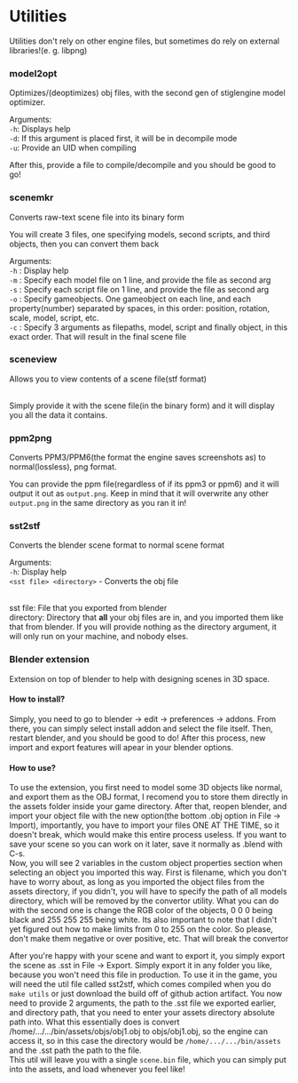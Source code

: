 # Utilities
Utilities don't rely on other engine files, but sometimes do rely on external libraries!(e. g. libpng)

### model2opt
Optimizes/(deoptimizes) obj files, with the second gen of stiglengine model optimizer.

Arguments:<br>
`-h`: Displays help<br>
`-d`: If this argument is placed first, it will be in decompile mode <br>
`-u`: Provide an UID when compiling <br>

After this, provide a file to compile/decompile and you should be good to go!

### scenemkr
Converts raw-text scene file into its binary form<br>

You will create 3 files, one specifying models, second scripts, and third objects, then you can convert them back

Arguments:<br>
`-h` : Display help <br>
`-m` : Specify each model file on 1 line, and provide the file as second arg <br>
`-s` : Specify each script file on 1 line, and provide the file as second arg <br>
`-o` : Specify gameobjects. One gameobject on each line, and each property(number) separated by spaces, in this order: position, rotation, scale, model, script, etc. <br>
`-c` : Specify 3 arguments as filepaths, model, script and finally object, in this exact order. That will result in the final scene file <br>

### sceneview
Allows you to view contents of a scene file(stf format)<br><br>

Simply provide it with the scene file(in the binary form) and it will display you all the data it contains.

### ppm2png
Converts PPM3/PPM6(the format the engine saves screenshots as) to normal(lossless), png format.<br>

You can provide the ppm file(regardless of if its ppm3 or ppm6) and it will output it out as `output.png`. Keep in mind that it will overwrite any other `output.png` in the same directory as you ran it in!<br>

### sst2stf
Converts the blender scene format to normal scene format<br>

Arguments:<br>
`-h`: Display help <br>
`<sst file> <directory>` - Converts the obj file<br><br>

sst file: File that you exported from blender<br>
directory: Directory that **all** your obj files are in, and you imported them like that from blender. If you will provide nothing as the directory argument, it will only run on your machine, and nobody elses.

### Blender extension

Extension on top of blender to help with designing scenes in 3D space.

#### How to install?

Simply, you need to go to blender -> edit -> preferences -> addons. From there, you can simply select install addon and select the file itself.
Then, restart blender, and you should be good to do!
After this process, new import and export features will apear in your blender options.
    
#### How to use?

To use the extension, you first need to model some 3D objects like normal, and export them as the OBJ format, I recomend you to store them directly in the assets folder inside your game directory. After that, reopen blender, and import your object file with the new option(the bottom .obj option in File -> Import), importantly, you have to import your files ONE AT THE TIME, so it doesn't break, which would make this entire process useless. If you want to save your scene so you can work on it later, save it normally as .blend with C-s.<br>
Now, you will see 2 variables in the custom object properties section when selecting an object you imported this way. First is filename, which you don't have to worry about, as long as you imported the object files from the assets directory, if you didn't, you will have to specify the path of all models directory, which will be removed by the convertor utility. What you can do with the second one is change the RGB color of the objects, 0 0 0 being  black and 255 255 255 being white. Its also important to note that I didn't yet figured out how to make limits from 0 to 255 on the color. So please, don't make them negative or over positive, etc. That will break the convertor<br>

After you're happy with your scene and want to export it, you simply export the scene as .sst in File -> Export. Simply export it in any folder you like, because you won't need this file in production. To use it in the game, you will need the util file called sst2stf, which comes compiled when you do `make utils` or just download the build off of github action artifact. You now need to provide 2 arguments, the path to the .sst file we exported earlier, and directory path, that you need to enter your assets directory absolute path into. What this essentially does is convert /home/.../.../bin/assets/objs/obj1.obj to objs/obj1.obj, so the engine can access it, so in this case the directory would be `/home/.../.../bin/assets` and the .sst path the path to the file. <br>
This util will leave you with a single `scene.bin` file, which you can simply put into the assets, and load whenever you feel like!
